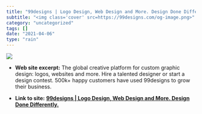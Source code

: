 ```yaml
---
title: "99designs | Logo Design, Web Design and More. Design Done Differently."
subtitle: "<img class='cover' src=https://99designs.com/og-image.png>"
category: "uncategorized"
tags: []
date: "2021-04-06"
type: "rain"
---
```

<img class="cover" src=https://99designs.com/og-image.png>



* **Web site excerpt:** The global creative platform for custom graphic design: logos, websites and more. Hire a talented designer or start a design contest. 500k+ happy customers have used 99designs to grow their business.

* **Link to site:** **[99designs | Logo Design, Web Design and More. Design Done Differently.](http://99designs.com)**